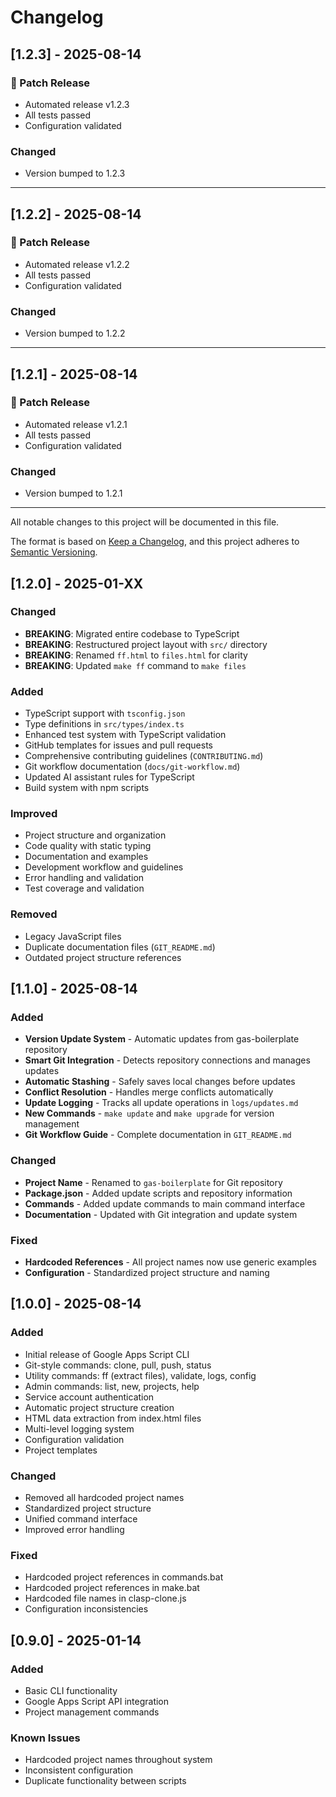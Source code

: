 # Changelog

## [1.2.3] - 2025-08-14

### 🐛 Patch Release
- Automated release v1.2.3
- All tests passed
- Configuration validated

### Changed
- Version bumped to 1.2.3

---



## [1.2.2] - 2025-08-14

### 🐛 Patch Release
- Automated release v1.2.2
- All tests passed
- Configuration validated

### Changed
- Version bumped to 1.2.2

---



## [1.2.1] - 2025-08-14

### 🐛 Patch Release
- Automated release v1.2.1
- All tests passed
- Configuration validated

### Changed
- Version bumped to 1.2.1

---



All notable changes to this project will be documented in this file.

The format is based on [Keep a Changelog](https://keepachangelog.com/en/1.0.0/),
and this project adheres to [Semantic Versioning](https://semver.org/spec/v2.0.0.html).

## [1.2.0] - 2025-01-XX

### Changed
- **BREAKING**: Migrated entire codebase to TypeScript
- **BREAKING**: Restructured project layout with `src/` directory
- **BREAKING**: Renamed `ff.html` to `files.html` for clarity
- **BREAKING**: Updated `make ff` command to `make files`

### Added
- TypeScript support with `tsconfig.json`
- Type definitions in `src/types/index.ts`
- Enhanced test system with TypeScript validation
- GitHub templates for issues and pull requests
- Comprehensive contributing guidelines (`CONTRIBUTING.md`)
- Git workflow documentation (`docs/git-workflow.md`)
- Updated AI assistant rules for TypeScript
- Build system with npm scripts

### Improved
- Project structure and organization
- Code quality with static typing
- Documentation and examples
- Development workflow and guidelines
- Error handling and validation
- Test coverage and validation

### Removed
- Legacy JavaScript files
- Duplicate documentation files (`GIT_README.md`)
- Outdated project structure references

## [1.1.0] - 2025-08-14

### Added
- **Version Update System** - Automatic updates from gas-boilerplate repository
- **Smart Git Integration** - Detects repository connections and manages updates
- **Automatic Stashing** - Safely saves local changes before updates
- **Conflict Resolution** - Handles merge conflicts automatically
- **Update Logging** - Tracks all update operations in `logs/updates.md`
- **New Commands** - `make update` and `make upgrade` for version management
- **Git Workflow Guide** - Complete documentation in `GIT_README.md`

### Changed
- **Project Name** - Renamed to `gas-boilerplate` for Git repository
- **Package.json** - Added update scripts and repository information
- **Commands** - Added update commands to main command interface
- **Documentation** - Updated with Git integration and update system

### Fixed
- **Hardcoded References** - All project names now use generic examples
- **Configuration** - Standardized project structure and naming

## [1.0.0] - 2025-08-14

### Added
- Initial release of Google Apps Script CLI
- Git-style commands: clone, pull, push, status
- Utility commands: ff (extract files), validate, logs, config
- Admin commands: list, new, projects, help
- Service account authentication
- Automatic project structure creation
- HTML data extraction from index.html files
- Multi-level logging system
- Configuration validation
- Project templates

### Changed
- Removed all hardcoded project names
- Standardized project structure
- Unified command interface
- Improved error handling

### Fixed
- Hardcoded project references in commands.bat
- Hardcoded project references in make.bat
- Hardcoded file names in clasp-clone.js
- Configuration inconsistencies

## [0.9.0] - 2025-01-14

### Added
- Basic CLI functionality
- Google Apps Script API integration
- Project management commands

### Known Issues
- Hardcoded project names throughout system
- Inconsistent configuration
- Duplicate functionality between scripts
